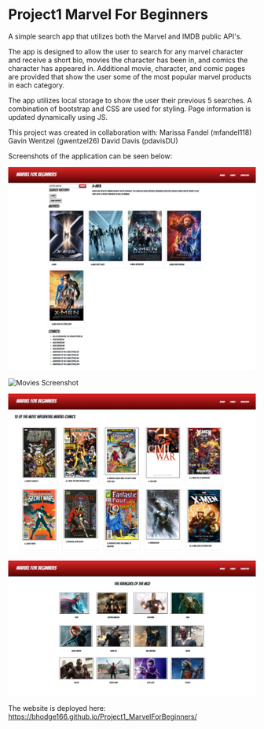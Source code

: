 # Project1 Marvel For Beginners

A simple search app that utilizes both the Marvel and IMDB public API's. 

The app is designed to allow the user to search for any marvel character and receive a short bio, movies the character has been in, and comics the character has appeared in. Additional movie, character, and comic pages are provided that show the user some of the most popular marvel products in each category. 

The app utilizes local storage to show the user their previous 5 searches. A combination of bootstrap and CSS are used for styling. Page information is updated dynamically using JS.

This project was created in collaboration with:
Marissa Fandel (mfandel118)
Gavin Wentzel (gwentzel26)
David Davis (pdavisDU)

Screenshots of the application can be seen below:

![Search Screenshot](./assets/images/Project1Search.png)

![Movies Screenshot](./assets/images/Project1Movies.png)

![Comics Screenshot](./assets/images/Project1Comics.png)

![Characters Screenshot](./assets/images/Project1Characters.png)

The website is deployed here:
https://bhodge166.github.io/Project1_MarvelForBeginners/
